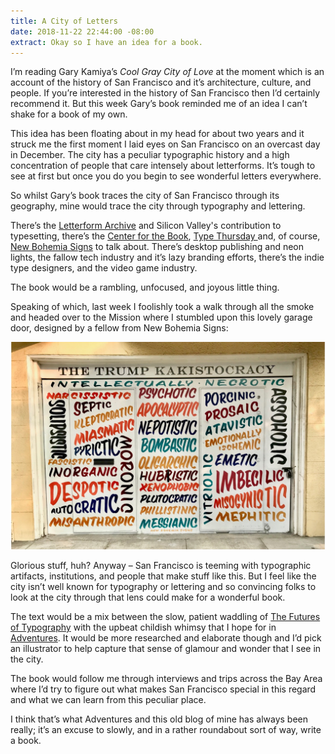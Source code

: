 ```yaml
---
title: A City of Letters
date: 2018-11-22 22:44:00 -08:00
extract: Okay so I have an idea for a book.
---
```


I’m reading Gary Kamiya’s *Cool Gray City of Love* at the moment which is an account of the history of San Francisco and it’s architecture, culture, and people. If you’re interested in the history of San Francisco then I’d certainly recommend it. But this week Gary’s book reminded me of an idea I can’t shake for a book of my own.

This idea has been floating about in my head for about two years and it struck me the first moment I laid eyes on San Francisco on an overcast day in December. The city has a peculiar typographic history and a high concentration of people that care intensely about letterforms. It’s tough to see at first but once you do you begin to see wonderful letters everywhere.

So whilst Gary’s book traces the city of San Francisco through its geography, mine would trace the city through typography and lettering.

There’s the [Letterform Archive](https://letterformarchive.org/) and Silicon Valley's contribution to typesetting, there’s the [Center for the Book](https://sfcb.org/), [Type Thursday ](https://www.typethursday.org/san-francisco/) and, of course, [New Bohemia Signs](https://www.newbohemiasigns.com/about/) to talk about. There’s desktop publishing and neon lights, the fallow tech industry and it’s lazy branding efforts, there’s the indie type designers, and the video game industry.

The book would be a rambling, unfocused, and joyous little thing.

Speaking of which, last week I foolishly took a walk through all the smoke and headed over to the Mission where I stumbled upon this lovely garage door, designed by a fellow from New Bohemia Signs:

![geagaeaega.jpg](/uploads/geagaeaega.jpg)

Glorious stuff, huh? Anyway – San Francisco is teeming with typographic artifacts, institutions, and people that make stuff like this. But I feel like the city isn’t well known for typography or lettering and so convincing folks to look at the city through that lens could make for a wonderful book.

The text would be a mix between the slow, patient waddling of [The Futures of Typography](http://robinrendle.com/essays/futures-of-typography) with the upbeat childish whimsy that I hope for in [Adventures](http://robinrendle.com/adventures). It would be more researched and elaborate though and I’d pick an illustrator to help capture that sense of glamour and wonder that I see in the city.

The book would follow me through interviews and trips across the Bay Area where I’d try to figure out what makes San Francisco special in this regard and what we can learn from this peculiar place.

I think that’s what Adventures and this old blog of mine has always been really; it’s an excuse to slowly, and in a rather roundabout sort of way, write a book.
